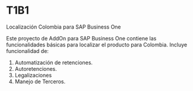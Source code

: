 # T1B1
Localización Colombia para SAP Business One

Este proyecto de AddOn para SAP Business One contiene las funcionalidades básicas para localizar el producto para Colombia. Incluye funcionalidad de:

1. Automatización de retenciones.
2. Autoretenciones.
3. Legalizaciones
4. Manejo de Terceros.

